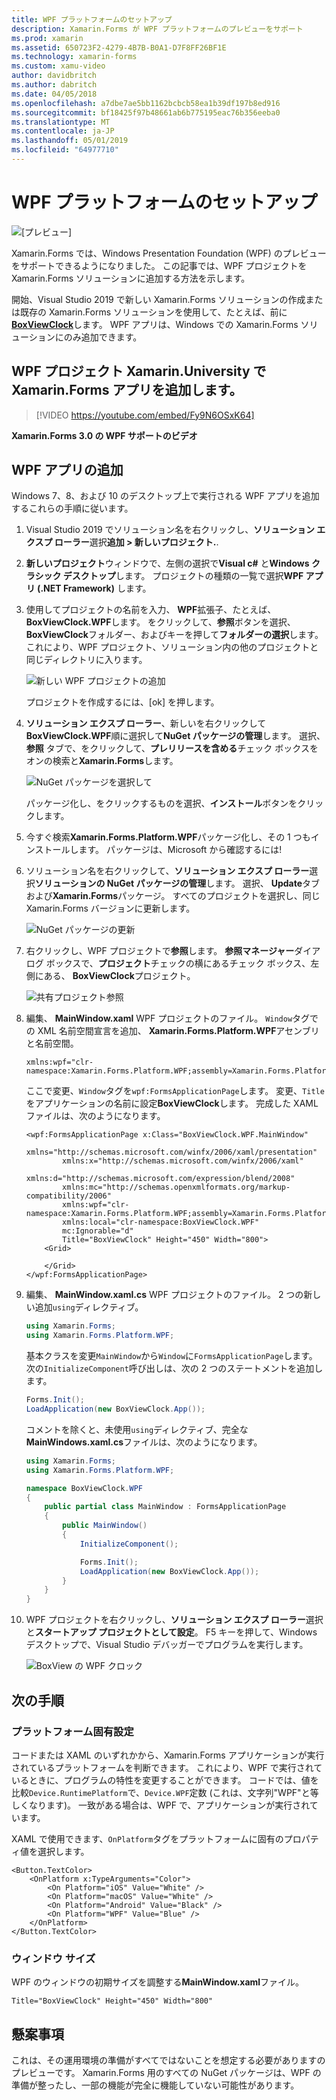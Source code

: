```yaml
---
title: WPF プラットフォームのセットアップ
description: Xamarin.Forms が WPF プラットフォームのプレビューをサポート
ms.prod: xamarin
ms.assetid: 650723F2-4279-4B7B-B0A1-D7F8FF26BF1E
ms.technology: xamarin-forms
ms.custom: xamu-video
author: davidbritch
ms.author: dabritch
ms.date: 04/05/2018
ms.openlocfilehash: a7dbe7ae5bb1162bcbcb58ea1b39df197b8ed916
ms.sourcegitcommit: bf18425f97b48661ab6b775195eac76b356eeba0
ms.translationtype: MT
ms.contentlocale: ja-JP
ms.lasthandoff: 05/01/2019
ms.locfileid: "64977710"
---
```

# <a name="wpf-platform-setup"></a>WPF プラットフォームのセットアップ

![[プレビュー]](~/media/shared/preview.png)

Xamarin.Forms では、Windows Presentation Foundation (WPF) のプレビューをサポートできるようになりました。 この記事では、WPF プロジェクトを Xamarin.Forms ソリューションに追加する方法を示します。

開始、Visual Studio 2019 で新しい Xamarin.Forms ソリューションの作成または既存の Xamarin.Forms ソリューションを使用して、たとえば、前に[ **BoxViewClock**](https://developer.xamarin.com/samples/xamarin-forms/BoxView/BoxViewClock/)します。 WPF アプリは、Windows での Xamarin.Forms ソリューションにのみ追加できます。

## <a name="add-a-wpf-project-to-a-xamarinforms-app-with-xamarinuniversity"></a>WPF プロジェクト Xamarin.University で Xamarin.Forms アプリを追加します。

> [!VIDEO https://youtube.com/embed/Fy9N6OSxK64]

**Xamarin.Forms 3.0 の WPF サポートのビデオ**

## <a name="adding-a-wpf-app"></a>WPF アプリの追加

Windows 7、8、および 10 のデスクトップ上で実行される WPF アプリを追加するこれらの手順に従います。

1. Visual Studio 2019 でソリューション名を右クリックし、**ソリューション エクスプ ローラー**選択**追加 > 新しいプロジェクト.**.

2. **新しいプロジェクト**ウィンドウで、左側の選択で**Visual c#** と**Windows クラシック デスクトップ**します。 プロジェクトの種類の一覧で選択**WPF アプリ (.NET Framework)** します。 

3. 使用してプロジェクトの名前を入力、 **WPF**拡張子、たとえば、 **BoxViewClock.WPF**します。 をクリックして、**参照**ボタンを選択、 **BoxViewClock**フォルダー、およびキーを押して**フォルダーの選択**します。 これにより、WPF プロジェクト、ソリューション内の他のプロジェクトと同じディレクトリに入ります。

    ![新しい WPF プロジェクトの追加](wpf-images/add-new-project.png "新しい WPF プロジェクトの追加")

    プロジェクトを作成するには、[ok] を押します。

4. **ソリューション エクスプ ローラー**、新しいを右クリックして**BoxViewClock.WPF**順に選択して**NuGet パッケージの管理**します。 選択、**参照** タブで、をクリックして、**プレリリースを含める**チェック ボックスをオンの検索と**Xamarin.Forms**します。

    ![NuGet パッケージを選択して](wpf-images/select-nuget-package.png "NuGet パッケージを選択します。")

    パッケージ化し、をクリックするものを選択、**インストール**ボタンをクリックします。

5. 今すぐ検索**Xamarin.Forms.Platform.WPF**パッケージ化し、その 1 つもインストールします。 パッケージは、Microsoft から確認するには!

6. ソリューション名を右クリックして、**ソリューション エクスプ ローラー**選択**ソリューションの NuGet パッケージの管理**します。 選択、 **Update**タブおよび**Xamarin.Forms**パッケージ。 すべてのプロジェクトを選択し、同じ Xamarin.Forms バージョンに更新します。

    ![NuGet パッケージの更新](wpf-images/update-nuget-package.png "NuGet パッケージの更新") 

7. 右クリックし、WPF プロジェクトで**参照**します。 **参照マネージャー**ダイアログ ボックスで、**プロジェクト**チェックの横にあるチェック ボックス、左側にある、 **BoxViewClock**プロジェクト。

    ![共有プロジェクト参照](wpf-images/reference-shared-project.png "共有プロジェクトの参照")

8. 編集、 **MainWindow.xaml** WPF プロジェクトのファイル。 `Window`タグでの XML 名前空間宣言を追加、 **Xamarin.Forms.Platform.WPF**アセンブリと名前空間。

    ```xaml
    xmlns:wpf="clr-namespace:Xamarin.Forms.Platform.WPF;assembly=Xamarin.Forms.Platform.WPF"
    ```

    ここで変更、`Window`タグを`wpf:FormsApplicationPage`します。 変更、`Title`をアプリケーションの名前に設定**BoxViewClock**します。 完成した XAML ファイルは、次のようになります。

    ```xaml
    <wpf:FormsApplicationPage x:Class="BoxViewClock.WPF.MainWindow"
            xmlns="http://schemas.microsoft.com/winfx/2006/xaml/presentation"
            xmlns:x="http://schemas.microsoft.com/winfx/2006/xaml"
            xmlns:d="http://schemas.microsoft.com/expression/blend/2008"
            xmlns:mc="http://schemas.openxmlformats.org/markup-compatibility/2006"
            xmlns:wpf="clr-namespace:Xamarin.Forms.Platform.WPF;assembly=Xamarin.Forms.Platform.WPF"
            xmlns:local="clr-namespace:BoxViewClock.WPF"
            mc:Ignorable="d"
            Title="BoxViewClock" Height="450" Width="800">
        <Grid>
        
        </Grid>
    </wpf:FormsApplicationPage>
    ```

9. 編集、 **MainWindow.xaml.cs** WPF プロジェクトのファイル。 2 つの新しい追加`using`ディレクティブ。

    ```csharp
    using Xamarin.Forms;
    using Xamarin.Forms.Platform.WPF;
    ```

    基本クラスを変更`MainWindow`から`Window`に`FormsApplicationPage`します。 次の`InitializeComponent`呼び出しは、次の 2 つのステートメントを追加します。

    ```csharp
    Forms.Init();
    LoadApplication(new BoxViewClock.App());
    ```
    
    コメントを除くと、未使用`using`ディレクティブ、完全な**MainWindows.xaml.cs**ファイルは、次のようになります。

    ```csharp
    using Xamarin.Forms;
    using Xamarin.Forms.Platform.WPF;

    namespace BoxViewClock.WPF
    {
        public partial class MainWindow : FormsApplicationPage
        {
            public MainWindow()
            {
                InitializeComponent();

                Forms.Init();
                LoadApplication(new BoxViewClock.App());
            }
        }
    }
    ```

10. WPF プロジェクトを右クリックし、**ソリューション エクスプ ローラー**選択と**スタートアップ プロジェクトとして設定**。 F5 キーを押して、Windows デスクトップで、Visual Studio デバッガーでプログラムを実行します。

    ![BoxView の WPF クロック](wpf-images/wpf-boxviewclock.png "BoxView の WPF クロック" )

## <a name="next-steps"></a>次の手順

### <a name="platform-specifics"></a>プラットフォーム固有設定

コードまたは XAML のいずれかから、Xamarin.Forms アプリケーションが実行されているプラットフォームを判断できます。 これにより、WPF で実行されているときに、プログラムの特性を変更することができます。 コードでは、値を比較`Device.RuntimePlatform`で、`Device.WPF`定数 (これは、文字列"WPF"と等しくなります)。 一致がある場合は、WPF で、アプリケーションが実行されています。

XAML で使用できます、`OnPlatform`タグをプラットフォームに固有のプロパティ値を選択します。

```xaml
<Button.TextColor>
    <OnPlatform x:TypeArguments="Color">
        <On Platform="iOS" Value="White" />
        <On Platform="macOS" Value="White" />
        <On Platform="Android" Value="Black" />
        <On Platform="WPF" Value="Blue" />
    </OnPlatform>
</Button.TextColor>
```

### <a name="window-size"></a>ウィンドウ サイズ

WPF のウィンドウの初期サイズを調整する**MainWindow.xaml**ファイル。

```xaml
Title="BoxViewClock" Height="450" Width="800"
```

## <a name="issues"></a>懸案事項

これは、その運用環境の準備がすべてではないことを想定する必要がありますのプレビューです。 Xamarin.Forms 用のすべての NuGet パッケージは、WPF の準備が整ったし、一部の機能が完全に機能していない可能性があります。

